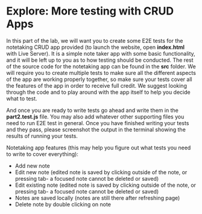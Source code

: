 # Explore: More testing with CRUD Apps

In this part of the lab, we will want you to create some E2E tests for the notetaking CRUD app provided (to launch the website, open **index.html** with Live Server). It is a simple note taker app with some basic functionality, and it will be left up to you as to how testing should be conducted. The rest of the source code for the notetaking app can be found in the **src** folder. We will require you to create multiple tests to make sure all the different aspects of the app are working properly together, so make sure your tests cover all the features of the app in order to receive full credit. We suggest looking through the code and to play around with the app itself to help you decide what to test.

And once you are ready to write tests go ahead and write them in the **part2.test.js** file. You may also add whatever other supporting files you need to run E2E test in general. Once you have finished writing your tests and they pass, please screenshot the output in the terminal showing the results of running your tests.


Notetaking app features (this may help you figure out what tests you need to write to cover everything):
- Add new note
- Edit new note (edited note is saved by clicking outside of the note, or pressing tab- a focused note cannot be deleted or saved)
- Edit existing note (edited note is saved by clicking outside of the note, or pressing tab- a focused note cannot be deleted or saved)
- Notes are saved locally (notes are still there after refreshing page)
- Delete note by double clicking on note





